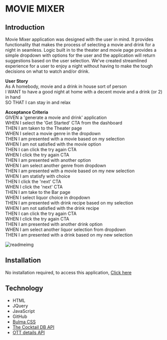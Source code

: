 # MOVIE MIXER 

## Introduction
   Movie Mixer application was designed with the user in mind. It provides functionality that makes the process of selecting a movie and drink for a night in seamless. Logic built in to the theater and movie page provides a simple dropdown with options for the user and the application will return suggestions based on the user selection. We've created streamlined experience for a user to enjoy a night without having to make the tough decisions on what to watch and/or drink.

  **User Story**  
     As A homebody, movie and a drink in house sort of person     
     I WANT to have a good night at home with a decent movie and a drink (or 2) in hand  
     SO THAT I can stay in and relax  


  **Acceptance Criteria**  
     GIVEN a 'generate a movie and drink' application  
     WHEN I select the 'Get Started' CTA from the dashboard  
     THEN I am taken to the Theater page  
     WHEN I select a movie genre in the dropdown  
     THEN I am presented with a movie based on my selection  
     WHEN I am not satisfied with the movie option  
     THEN I can click the try again CTA  
     WHEN I click the try again CTA   
     THEN I am presented with another option  
     WHEN I am select another genre from dropdown  
     THEN I am presented with a movie based on my new selection  
     WHEN I am statisfy with choice  
     THEN I click the 'next' CTA  
     WHEN I click the 'next' CTA  
     THEN I am take to the Bar page   
     WHEN I select liquor choice in dropdown   
     THEN I am presented with drink recipe based on my selection  
     WHEN I am not satisfied with the drink recipe  
     THEN I can click the try again CTA   
     WHEN I click the try again CTA   
     THEN I am presented with another drink option  
     WHEN I am select another liquor selection from dropdown  
     THEN I am presented with a drink based on my new selection  


![readmeimg](https://user-images.githubusercontent.com/79684575/117177524-f950a680-ad85-11eb-804d-65d6b10c6c3d.png)

## Installation
No installation required, to access this application,
[ Click here ](https://github.com/rtanguyen/MovieMixer.git) 

## Technology 
  * HTML
  * JQuery
  * JavaScript
  * GitHub
  * [ Bulma CSS ](https://bulma.io) 
  * [ The Cocktail DB API ](https://rapidapi.com/thecocktaildb/api/the-cocktail-db) 
  * [ OTT details API ](https://rapidapi.com/gox-ai-gox-ai-default/api/ott-details) 

 
